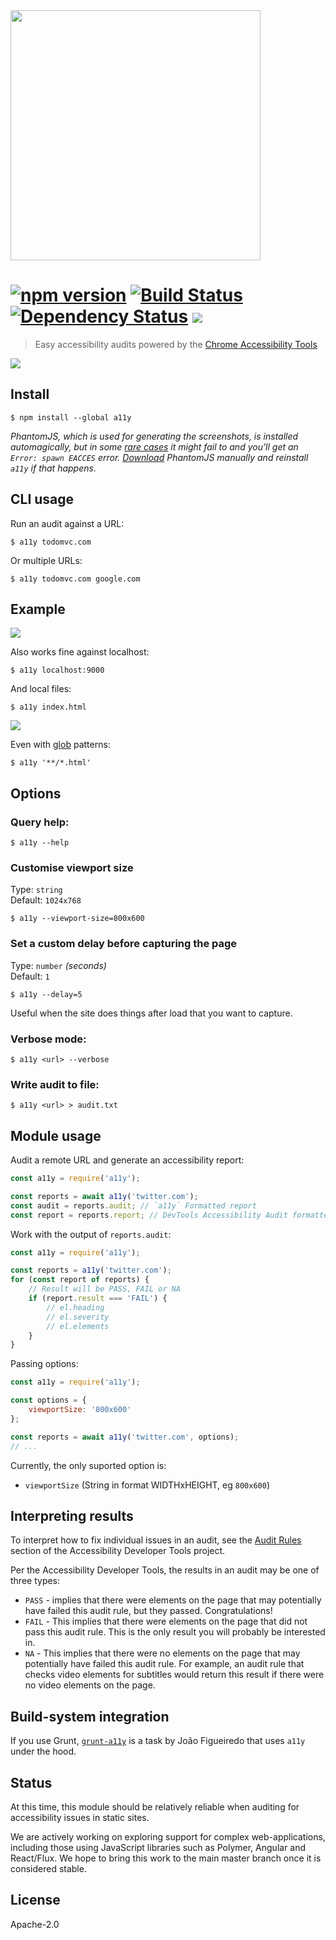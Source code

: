<img width="400px" src="https://cloud.githubusercontent.com/assets/110953/4694241/3ddba98e-57c1-11e4-852a-dc0940345a89.png">

# [![npm version][npm-image]][npm-url] [![Build Status][travis-image]][travis-url] [![Dependency Status][daviddm-url]][daviddm-image] ![](https://img.shields.io/badge/unicorn-approved-ff69b4.svg)

> Easy accessibility audits powered by the [Chrome Accessibility Tools](https://www.npmjs.com/package/accessibility-developer-tools)

![](http://i.imgur.com/Mt751vA.png)


## Install

```console
$ npm install --global a11y
```

*PhantomJS, which is used for generating the screenshots, is installed automagically, but in some [rare cases](https://github.com/Obvious/phantomjs/issues/102) it might fail to and you'll get an `Error: spawn EACCES` error. [Download](http://phantomjs.org/download.html) PhantomJS manually and reinstall `a11y` if that happens.*


## CLI usage

Run an audit against a URL:

```console
$ a11y todomvc.com
```

Or multiple URLs:

```console
$ a11y todomvc.com google.com
```


## Example

![](http://i.imgur.com/3xg3Fsf.png)

Also works fine against localhost:

```console
$ a11y localhost:9000
```

And local files:

```console
$ a11y index.html
```

![](http://i.imgur.com/Ffkrr9D.png)

Even with [glob](https://github.com/isaacs/node-glob#glob) patterns:

```console
$ a11y '**/*.html'
```

## Options

### Query help:

```console
$ a11y --help
```

### Customise viewport size

Type: `string`<br>
Default: `1024x768`

```console
$ a11y --viewport-size=800x600
```

### Set a custom delay before capturing the page

Type: `number` *(seconds)*<br>
Default: `1`

```console
$ a11y --delay=5
```

Useful when the site does things after load that you want to capture.

### Verbose mode:

```console
$ a11y <url> --verbose
```

### Write audit to file:

```console
$ a11y <url> > audit.txt
```


## Module usage

Audit a remote URL and generate an accessibility report:

```js
const a11y = require('a11y');

const reports = await a11y('twitter.com');
const audit = reports.audit; // `a11y` Formatted report
const report = reports.report; // DevTools Accessibility Audit formatted report
```

Work with the output of `reports.audit`:

```js
const a11y = require('a11y');

const reports = a11y('twitter.com');
for (const report of reports) {
    // Result will be PASS, FAIL or NA
    if (report.result === 'FAIL') {
        // el.heading
        // el.severity
        // el.elements
    }
}
```

Passing options:

```js
const a11y = require('a11y');

const options = {
    viewportSize: '800x600'
};

const reports = await a11y('twitter.com', options);
// ...
```

Currently, the only suported option is:

  - `viewportSize` (String in format WIDTHxHEIGHT, eg `800x600`)


## Interpreting results

To interpret how to fix individual issues in an audit, see the [Audit Rules](https://github.com/GoogleChrome/accessibility-developer-tools/wiki/Audit-Rules) section of the Accessibility Developer Tools project.

Per the Accessibility Developer Tools, the results in an audit may be one of three types:

* `PASS` - implies that there were elements on the page that may potentially have failed this audit rule, but they passed. Congratulations!
* `FAIL` - This implies that there were elements on the page that did not pass this audit rule. This is the only result you will probably be interested in.
* `NA` - This implies that there were no elements on the page that may potentially have failed this audit rule. For example, an audit rule that checks video elements for subtitles would return this result if there were no video elements on the page.


## Build-system integration

If you use Grunt, [`grunt-a11y`](https://github.com/lucalanca/grunt-a11y) is a task by João Figueiredo that uses `a11y` under the hood.


## Status

At this time, this module should be relatively reliable when auditing for accessibility issues in static sites.

We are actively working on exploring support for complex web-applications, including those using JavaScript libraries such as Polymer, Angular and React/Flux. We hope to bring this work to the main master branch once it is considered stable.


## License

Apache-2.0

[npm-url]: https://npmjs.org/package/a11y
[npm-image]: https://badge.fury.io/js/a11y.svg
[travis-url]: https://travis-ci.org/addyosmani/a11y
[travis-image]: https://travis-ci.org/addyosmani/a11y.svg?branch=master
[daviddm-url]: https://david-dm.org/addyosmani/a11y.svg?theme=shields.io
[daviddm-image]: https://david-dm.org/addyosmani/a11y
